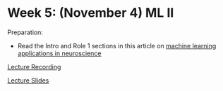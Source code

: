 # Week 5: (November 4) ML II

Preparation:
- Read the Intro and Role 1 sections in this article on [machine learning applications in neuroscience](https://arxiv.org/pdf/1805.08239.pdf)

[Lecture Recording](https://drive.google.com/file/d/1_NUkqNDxpTkz_xhu4pxrG35PvFN5gfRm/view?usp=sharing)

[Lecture Slides](https://github.com/neurotechuoft/Workshops/blob/master/intermediate_2020_2021/week_5_ML_II/week_5_ML_II.pdf)
